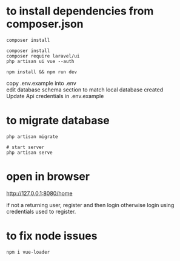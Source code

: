 # to install dependencies from composer.json
```
composer install 
 
composer install
composer require laravel/ui
php artisan ui vue --auth

npm install && npm run dev
```

copy .env.example into .env <br/>
edit database schema section to match local database created <br/>
Update Api credentials in .env.example <br/>
# to migrate database
```
php artisan migrate

# start server
php artisan serve
```

# open in browser
http://127.0.0.1:8080/home

if not a returning user, register and then login otherwise login using credentials used to register.

# to fix node issues
```
npm i vue-loader
```